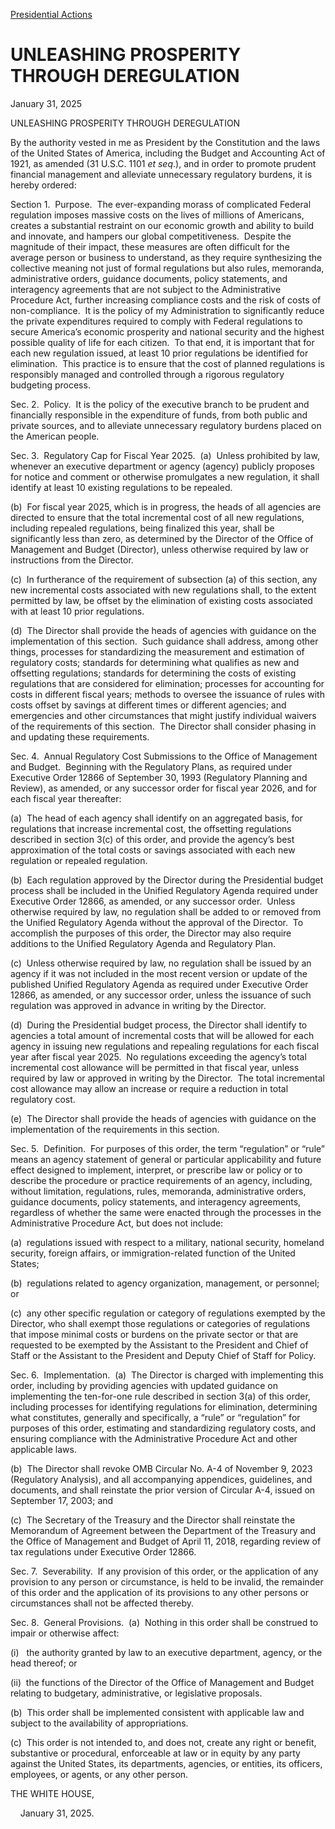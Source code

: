 [Presidential Actions](https://www.whitehouse.gov/presidential-actions/)

# 					UNLEASHING PROSPERITY THROUGH DEREGULATION				

January 31, 2025

UNLEASHING PROSPERITY THROUGH DEREGULATION

By the authority vested in me as President by the Constitution and the laws of the United States of America, including the Budget and Accounting Act of 1921, as amended (31 U.S.C. 1101 *et seq*.), and in order to promote prudent financial management and alleviate unnecessary regulatory burdens, it is hereby ordered: 

Section 1.  Purpose.  The ever-expanding morass of complicated Federal regulation imposes massive costs on the lives of millions of Americans, creates a substantial restraint on our economic growth and ability to build and innovate, and hampers our global competitiveness.  Despite the magnitude of their impact, these measures are often difficult for the average person or business to understand, as they require synthesizing the collective meaning not just of formal regulations but also rules, memoranda, administrative orders, guidance documents, policy statements, and interagency agreements that are not subject to the Administrative Procedure Act, further increasing compliance costs and the risk of costs of non-compliance.  It is the policy of my Administration to significantly reduce the private expenditures required to comply with Federal regulations to secure America’s economic prosperity and national security and the highest possible quality of life for each citizen.  To that end, it is important that for each new regulation issued, at least 10 prior regulations be identified for elimination.  This practice is to ensure that the cost of planned regulations is responsibly managed and controlled through a rigorous regulatory budgeting process.

Sec. 2.  Policy.  It is the policy of the executive branch to be prudent and financially responsible in the expenditure of funds, from both public and private sources, and to alleviate unnecessary regulatory burdens placed on the American people. 

Sec. 3.  Regulatory Cap for Fiscal Year 2025.  (a)  Unless prohibited by law, whenever an executive department or agency (agency) publicly proposes for notice and comment or otherwise promulgates a new regulation, it shall identify at least 10 existing regulations to be repealed.

(b)  For fiscal year 2025, which is in progress, the heads of all agencies are directed to ensure that the total incremental cost of all new regulations, including repealed regulations, being finalized this year, shall be significantly less than zero, as determined by the Director of the Office of Management and Budget (Director), unless otherwise required by law or instructions from the Director.

(c)  In furtherance of the requirement of subsection (a) of this section, any new incremental costs associated with new regulations shall, to the extent permitted by law, be offset by the elimination of existing costs associated with at least 10 prior regulations.

(d)  The Director shall provide the heads of agencies with guidance on the implementation of this section.  Such guidance shall address, among other things, processes for standardizing the measurement and estimation of regulatory costs; standards for determining what qualifies as new and offsetting regulations; standards for determining the costs of existing regulations that are considered for elimination; processes for accounting for costs in different fiscal years; methods to oversee the issuance of rules with costs offset by savings at different times or different agencies; and emergencies and other circumstances that might justify individual waivers of the requirements of this section.  The Director shall consider phasing in and updating these requirements.

Sec. 4.  Annual Regulatory Cost Submissions to the Office of Management and Budget.  Beginning with the Regulatory Plans, as required under Executive Order 12866 of September 30, 1993 (Regulatory Planning and Review), as amended, or any successor order for fiscal year 2026, and for each fiscal year thereafter:

(a)  The head of each agency shall identify on an aggregated basis, for regulations that increase incremental cost, the offsetting regulations described in section 3(c) of this order, and provide the agency’s best approximation of the total costs or savings associated with each new regulation or repealed regulation.

(b)  Each regulation approved by the Director during the Presidential budget process shall be included in the Unified Regulatory Agenda required under Executive Order 12866, as amended, or any successor order.  Unless otherwise required by law, no regulation shall be added to or removed from the Unified Regulatory Agenda without the approval of the Director.  To accomplish the purposes of this order, the Director may also require additions to the Unified Regulatory Agenda and Regulatory Plan.

(c)  Unless otherwise required by law, no regulation shall be issued by an agency if it was not included in the most recent version or update of the published Unified Regulatory Agenda as required under Executive Order 12866, as amended, or any successor order, unless the issuance of such regulation was approved in advance in writing by the Director.

(d)  During the Presidential budget process, the Director shall identify to agencies a total amount of incremental costs that will be allowed for each agency in issuing new regulations and repealing regulations for each fiscal year after fiscal year 2025.  No regulations exceeding the agency’s total incremental cost allowance will be permitted in that fiscal year, unless required by law or approved in writing by the Director.  The total incremental cost allowance may allow an increase or require a reduction in total regulatory cost.

(e)  The Director shall provide the heads of agencies with guidance on the implementation of the requirements in this section.

Sec. 5.  Definition.  For purposes of this order, the term “regulation” or “rule” means an agency statement of general or particular applicability and future effect designed to implement, interpret, or prescribe law or policy or to describe the procedure or practice requirements of an agency, including, without limitation, regulations, rules, memoranda, administrative orders, guidance documents, policy statements, and interagency agreements, regardless of whether the same were enacted through the processes in the Administrative Procedure Act, but does not include:

(a)  regulations issued with respect to a military, national security, homeland security, foreign affairs, or immigration-related function of the United States;

(b)  regulations related to agency organization, management, or personnel; or

(c)  any other specific regulation or category of regulations exempted by the Director, who shall exempt those regulations or categories of regulations that impose minimal costs or burdens on the private sector or that are requested to be exempted by the Assistant to the President and Chief of Staff or the Assistant to the President and Deputy Chief of Staff for Policy.

Sec. 6.  Implementation.  (a)  The Director is charged with implementing this order, including by providing agencies with updated guidance on implementing the ten-for-one rule described in section 3(a) of this order, including processes for identifying regulations for elimination, determining what constitutes, generally and specifically, a “rule” or “regulation” for purposes of this order, estimating and standardizing regulatory costs, and ensuring compliance with the Administrative Procedure Act and other applicable laws.  

(b)  The Director shall revoke OMB Circular No. A-4 of November 9, 2023 (Regulatory Analysis), and all accompanying appendices, guidelines, and documents, and shall reinstate the prior version of Circular A-4, issued on September 17, 2003; and 

(c)  The Secretary of the Treasury and the Director shall reinstate the Memorandum of Agreement between the Department of the Treasury and the Office of Management and Budget of April 11, 2018, regarding review of tax regulations under Executive Order 12866.

Sec. 7.  Severability.  If any provision of this order, or the application of any provision to any person or circumstance, is held to be invalid, the remainder of this order and the application of its provisions to any other persons or circumstances shall not be affected thereby.

Sec. 8.  General Provisions.  (a)  Nothing in this order shall be construed to impair or otherwise affect:  

(i)   the authority granted by law to an executive department, agency, or the head thereof; or 

(ii)  the functions of the Director of the Office of Management and Budget relating to budgetary, administrative, or legislative proposals.  

(b)  This order shall be implemented consistent with applicable law and subject to the availability of appropriations.  

(c)  This order is not intended to, and does not, create any right or benefit, substantive or procedural, enforceable at law or in equity by any party against the United States, its departments, agencies, or entities, its officers, employees, or agents, or any other person.  

THE WHITE HOUSE,

    January 31, 2025.
